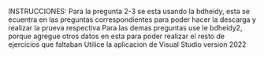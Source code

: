 INSTRUCCIONES:
Para la pregunta 2-3 se esta usando la bdheidy, esta se ecuentra en las preguntas correspondientes para poder hacer la descarga y realizar la prueva respectiva
Para las demas preguntas use le bdheidy2, porque agregue otros datos en esta para poder realizar el resto de ejercicios que faltaban 
Utilice la aplicacion de Visual Studio version 2022
